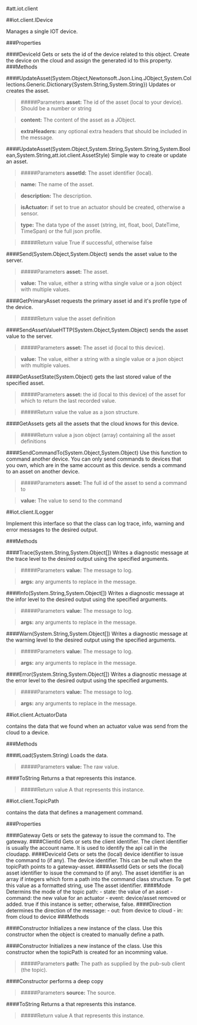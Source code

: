 ﻿#att.iot.client


##iot.client.IDevice
            
Manages a single IOT device.
        
###Properties

####DeviceId
Gets or sets the id of the device related to this object. Create the device on the cloud and assign the generated id to this property.
###Methods


####UpdateAsset(System.Object,Newtonsoft.Json.Linq.JObject,System.Collections.Generic.Dictionary{System.String,System.String})
Updates or creates the asset.
> #####Parameters
> **asset:** The id of the asset (local to your device). Should be a number or string

> **content:** The content of the asset as a JObject.

> **extraHeaders:** any optional extra headers that should be included in the message.


####UpdateAsset(System.Object,System.String,System.String,System.Boolean,System.String,att.iot.client.AssetStyle)
Simple way to create or update an asset.
> #####Parameters
> **assetId:** The asset identifier (local).

> **name:** The name of the asset.

> **description:** The description.

> **isActuator:** if set to true an actuator should be created, otherwise a sensor.

> **type:** The data type of the asset (string, int, float, bool, DateTime, TimeSpan) or the full json profile.

> #####Return value
> True if successful, otherwise false

####Send(System.Object,System.Object)
sends the asset value to the server.
> #####Parameters
> **asset:** The asset.

> **value:** The value, either a string witha single value or a json object with multiple values.


####GetPrimaryAsset
requests the primary asset id and it's profile type of the device.
> #####Return value
> the asset definition

####SendAssetValueHTTP(System.Object,System.Object)
sends the asset value to the server.
> #####Parameters
> **asset:** The asset id (local to this device).

> **value:** The value, either a string with a single value or a json object with multiple values.


####GetAssetState(System.Object)
gets the last stored value of the specified asset.
> #####Parameters
> **asset:** the id (local to this device) of the asset for which to return the last recorded value.

> #####Return value
> the value as a json structure.

####GetAssets
gets all the assets that the cloud knows for this device.
> #####Return value
> a json object (array) containing all the asset definitions

####SendCommandTo(System.Object,System.Object)
Use this function to command another device. You can only send commands to devices that you own, which are in the same account as this device.
sends a command to an asset on another device.
> #####Parameters
> **asset:** The full id of the asset to send a command to

> **value:** The value to send to the command


##iot.client.ILogger
            
Implement this interface so that the class can log trace, info, warning and error messages to the desired output.
        
###Methods


####Trace(System.String,System.Object[])
Writes a diagnostic message at the trace level to the desired output using the specified arguments.
> #####Parameters
> **value:** The message to log.

> **args:** any arguments to replace in the message.


####Info(System.String,System.Object[])
Writes a diagnostic message at the infor level to the desired output using the specified arguments.
> #####Parameters
> **value:** The message to log.

> **args:** any arguments to replace in the message.


####Warn(System.String,System.Object[])
Writes a diagnostic message at the warning level to the desired output using the specified arguments.
> #####Parameters
> **value:** The message to log.

> **args:** any arguments to replace in the message.


####Error(System.String,System.Object[])
Writes a diagnostic message at the error level to the desired output using the specified arguments.
> #####Parameters
> **value:** The message to log.

> **args:** any arguments to replace in the message.


##iot.client.ActuatorData
            
contains the data that we found when an actuator value was send from the cloud to a device.
        
###Methods


####Load(System.String)
Loads the data.
> #####Parameters
> **value:** The raw value.


####ToString
Returns a that represents this instance.
> #####Return value
> A that represents this instance.

##iot.client.TopicPath
            
contains the data that defines a management command.
        
###Properties

####Gateway
Gets or sets the gateway to issue the command to. The gateway.
####ClientId
Gets or sets the client identifier. The client identifier is usually the account name. It is used to identify the api call in the cloudapp.
####DeviceId
Gets or sets the (local) device identifier to issue the command to (if any). The device identifier. This can be null when the topicPath points to a gateway-asset.
####AssetId
Gets or sets the (local) asset identifier to issue the command to (if any). The asset identifier is an array if integers which form a path into the command class structure. To get this value as a formatted string, use The asset identifier.
####Mode
Determins the mode of the topic path: - state: the value of an asset - command: the new value for an actuator - event: device/asset removed or added. true if this instance is setter; otherwise, false.
####Direction
determines the direction of the message: - out: from device to cloud - in: from cloud to device
###Methods


####Constructor
Initializes a new instance of the class. Use this constructor when the object is created to manually define a path.

####Constructor
Initializes a new instance of the class. Use this constructor when the topicPath is created for an incomming value.
> #####Parameters
> **path:** The path as supplied by the pub-sub client (the topic).


####Constructor
performs a deep copy
> #####Parameters
> **source:** The source.


####ToString
Returns a that represents this instance.
> #####Return value
> A that represents this instance.